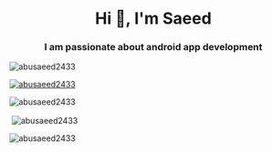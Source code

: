 <h1 align="center">Hi 👋, I'm Saeed</h1>
<h3 align="center">I am passionate about android app development</h3>

<p align="left"> <img src="https://komarev.com/ghpvc/?username=abusaeed2433&label=Profile%20views&color=0e75b6&style=flat" alt="abusaeed2433" /> </p>

<p align="left"> <a href="https://github.com/ryo-ma/github-profile-trophy"><img src="https://github-profile-trophy.vercel.app/?username=abusaeed2433&theme=nord&margin-h=8" alt="abusaeed2433" /></a> </p>

<p><img align="center" src="https://github-readme-stats.vercel.app/api/top-langs?username=abusaeed2433&locale=en&layout=compact" alt="abusaeed2433" /></p>

<p>&nbsp;<img align="center" src="https://github-readme-stats.vercel.app/api?username=abusaeed2433&locale=en" alt="abusaeed2433"/></p>

<p><img align="center" src="https://github-readme-streak-stats.herokuapp.com/?user=abusaeed2433&locale=en&theme=dark" alt="abusaeed2433" /></p>
